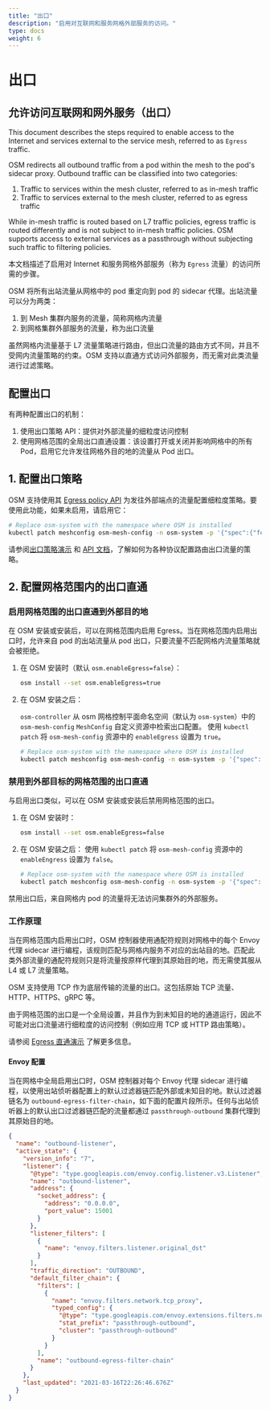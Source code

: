 ```yaml
---
title: "出口"
description: "启用对互联网和服务网格外部服务的访问。"
type: docs
weight: 6
---
```


# 出口

## 允许访问互联网和网外服务（出口）

This document describes the steps required to enable access to the Internet and services external to the service mesh, referred to as `Egress` traffic.

OSM redirects all outbound traffic from a pod within the mesh to the pod's sidecar proxy. Outbound traffic can be classified into two categories:

1. Traffic to services within the mesh cluster, referred to as in-mesh traffic
2. Traffic to services external to the mesh cluster, referred to as egress traffic

While in-mesh traffic is routed based on L7 traffic policies, egress traffic is routed differently and is not subject to in-mesh traffic policies. OSM supports access to external services as a passthrough without subjecting such traffic to filtering policies.

本文档描述了启用对 Internet 和服务网格外部服务（称为 `Egress` 流量）的访问所需的步骤。

OSM 将所有出站流量从网格中的 pod 重定向到 pod 的 sidecar 代理。出站流量可以分为两类：

1. 到 Mesh 集群内服务的流量，简称网格内流量
2. 到网格集群外部服务的流量，称为出口流量

虽然网格内流量基于 L7 流量策略进行路由，但出口流量的路由方式不同，并且不受网内流量策略的约束。OSM 支持以直通方式访问外部服务，而无需对此类流量进行过滤策略。

## 配置出口

有两种配置出口的机制：

1. 使用出口策略 API：提供对外部流量的细粒度访问控制
2. 使用网格范围的全局出口直通设置：该设置打开或关闭并影响网格中的所有 Pod，启用它允许发往网格外目的地的流量从 Pod 出口。

## 1. 配置出口策略

OSM 支持使用其 [Egress policy API][1] 为发往外部端点的流量配置细粒度策略。要使用此功能，如果未启用，请启用它：

```bash
# Replace osm-system with the namespace where OSM is installed
kubectl patch meshconfig osm-mesh-config -n osm-system -p '{"spec":{"featureFlags":{"enableEgressPolicy":true}}}'  --type=merge
```

请参阅[出口策略演示](/docs/demos/egress_policy) 和 [API 文档][1]，了解如何为各种协议配置路由出口流量的策略。

## 2. 配置网格范围内的出口直通

### 启用网格范围的出口直通到外部目的地

在 OSM 安装或安装后，可以在网格范围内启用 Egress。当在网格范围内启用出口时，允许来自 pod 的出站流量从 pod 出口，只要流量不匹配网格内流量策略就会被拒绝。

1. 在 OSM 安装时（默认 `osm.enableEgress=false`）：

   ```bash
   osm install --set osm.enableEgress=true
   ```

2. 在 OSM 安装之后：

    `osm-controller` 从 osm 网格控制平面命名空间（默认为 `osm-system`）中的 `osm-mesh-config` `MeshConfig` 自定义资源中检索出口配置。 使用 `kubectl patch` 将 `osm-mesh-config` 资源中的 `enableEgress` 设置为 `true`。

   ```bash
   # Replace osm-system with the namespace where OSM is installed
   kubectl patch meshconfig osm-mesh-config -n osm-system -p '{"spec":{"traffic":{"enableEgress":true}}}' --type=merge
   ```

### 禁用到外部目标的网格范围的出口直通

与启用出口类似，可以在 OSM 安装或安装后禁用网格范围的出口。

1. 在 OSM 安装时：

   ```bash
   osm install --set osm.enableEgress=false
   ```

2. 在 OSM 安装之后：
   使用 `kubectl patch` 将 `osm-mesh-config` 资源中的 `enableEngress` 设置为 `false`。
   
   ```bash
   # Replace osm-system with the namespace where OSM is installed
   kubectl patch meshconfig osm-mesh-config -n osm-system -p '{"spec":{"traffic":{"enableEgress":false}}}'  --type=merge
   ```

禁用出口后，来自网格内 pod 的流量将无法访问集群外的外部服务。

### 工作原理

当在网格范围内启用出口时，OSM 控制器使用通配符规则对网格中的每个 Envoy 代理 sidecar 进行编程，该规则匹配与网格内服务不对应的出站目的地。匹配此类外部流量的通配符规则只是将流量按原样代理到其原始目的地，而无需使其服从 L4 或 L7 流量策略。

OSM 支持使用 TCP 作为底层传输的流量的出口。这包括原始 TCP 流量、HTTP、HTTPS、gRPC 等。

由于网格范围的出口是一个全局设置，并且作为到未知目的地的通道运行，因此不可能对出口流量进行细粒度的访问控制（例如应用 TCP 或 HTTP 路由策略）。

请参阅 [Egress 直通演示](/docs/demos/egress_passthrough) 了解更多信息。

#### Envoy 配置

当在网格中全局启用出口时，OSM 控制器对每个 Envoy 代理 sidecar 进行编程，以使用出站侦听器配置上的默认过滤器链匹配外部或未知目的地。默认过滤器链名为 `outbound-egress-filter-chain`，如下面的配置片段所示。任何与出站侦听器上的默认出口过滤器链匹配的流量都通过 `passthrough-outbound` 集群代理到其原始目的地。

```json
{
  "name": "outbound-listener",
  "active_state": {
    "version_info": "7",
    "listener": {
      "@type": "type.googleapis.com/envoy.config.listener.v3.Listener",
      "name": "outbound-listener",
      "address": {
        "socket_address": {
          "address": "0.0.0.0",
          "port_value": 15001
        }
      },
      "listener_filters": [
        {
          "name": "envoy.filters.listener.original_dst"
        }
      ],
      "traffic_direction": "OUTBOUND",
      "default_filter_chain": {
        "filters": [
          {
            "name": "envoy.filters.network.tcp_proxy",
            "typed_config": {
              "@type": "type.googleapis.com/envoy.extensions.filters.network.tcp_proxy.v3.TcpProxy",
              "stat_prefix": "passthrough-outbound",
              "cluster": "passthrough-outbound"
            }
          }
        ],
        "name": "outbound-egress-filter-chain"
      }
    },
    "last_updated": "2021-03-16T22:26:46.676Z"
  }
}
```

[1]: /docs/api_reference/policy/v1alpha1/#policy.openservicemesh.io/v1alpha1.EgressSpec
